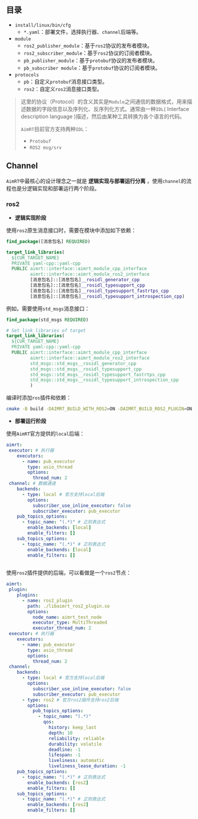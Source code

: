 ## 目录

- `install/linux/bin/cfg`
  - `*.yaml`：部署文件，选择执行器、`channel`后端等。
- `module`
  - `ros2_publisher_module`：基于`ros2`协议的发布者模块。
  - `ros2_subscriber_module`：基于`ros2`协议的订阅者模块。
  - `pb_publisher_module`：基于`protobuf`协议的发布者模块。
  - `pb_subscriber module`：基于`protobuf`协议的订阅者模块。
- `protocols`
  - `pb`：自定义`protobuf`消息接口类型。
  - `ros2`：自定义`ros2`消息接口类型。

> 这里的协议（Protocol）的含义其实是`Module`之间通信的数据格式，用来描述数据的字段信息以及序列化、反序列化方式。通常由一种`IDL`( Interface description language )描述，然后由某种工具转换为各个语言的代码。
>
> `AimRT`目前官方支持两种`IDL`：
>
> - `Protobuf`
> - `ROS2 msg/srv`

## Channel

`AimRT`中最核心的设计理念之一就是 **逻辑实现与部署运行分离** ，使用`channel`的流程也是分逻辑实现和部署运行两个阶段。

### ros2

- **逻辑实现阶段**

使用`ros2`原生消息接口时，需要在模块中添加如下依赖：

```cmake
find_package([消息包名] REQUIRED)

target_link_libraries(
  ${CUR_TARGET_NAME}
  PRIVATE yaml-cpp::yaml-cpp
  PUBLIC aimrt::interface::aimrt_module_cpp_interface
  		 aimrt::interface::aimrt_module_ros2_interface
         [消息包名]::[消息包名]__rosidl_generator_cpp 
         [消息包名]::[消息包名]__rosidl_typesupport_cpp
         [消息包名]::[消息包名]__rosidl_typesupport_fastrtps_cpp
         [消息包名]::[消息包名]__rosidl_typesupport_introspection_cpp)
```

例如，需要使用`std_msgs`消息接口：

```cmake
find_package(std_msgs REQUIRED)

# Set link libraries of target
target_link_libraries(
  ${CUR_TARGET_NAME}
  PRIVATE yaml-cpp::yaml-cpp
  PUBLIC aimrt::interface::aimrt_module_cpp_interface
         aimrt::interface::aimrt_module_ros2_interface
         std_msgs::std_msgs__rosidl_generator_cpp
         std_msgs::std_msgs__rosidl_typesupport_cpp
         std_msgs::std_msgs__rosidl_typesupport_fastrtps_cpp
         std_msgs::std_msgs__rosidl_typesupport_introspection_cpp
         )
```

编译时添加`ros`插件和依赖：

```bash
cmake -B build -DAIMRT_BUILD_WITH_ROS2=ON -DAIMRT_BUILD_ROS2_PLUGIN=ON
```

- **部署运行阶段**

使用`AimRT`官方提供的`local`后端：

```yaml
aimrt:
 executor: # 执行器
    executors:
      - name: pub_executor
        type: asio_thread
        options:
          thread_num: 2
 channel: # 数据通道
    backends:
      - type: local # 官方支持local后端
        options:
          subscriber_use_inline_executor: false
          subscriber_executor: pub_executor
    pub_topics_options:
      - topic_name: "(.*)" # 正则表达式
        enable_backends: [local]
        enable_filters: []
    sub_topics_options:
      - topic_name: "(.*)" # 正则表达式
        enable_backends: [local]
        enable_filters: []
          
```

使用`ros2`插件提供的后端，可以看做是一个`ros2`节点：

```yaml
aimrt:
 plugin:
    plugins:
      - name: ros2_plugin
        path: ./libaimrt_ros2_plugin.so
        options:
          node_name: aimrt_test_node
          executor_type: MultiThreaded
          executor_thread_num: 2
 executor: # 执行器
    executors:
      - name: pub_executor
        type: asio_thread
        options:
          thread_num: 2
 channel:
    backends:
      - type: local # 官方支持local后端
        options:
          subscriber_use_inline_executor: false
          subscriber_executor: pub_executor
      - type: ros2 # 官方ros2插件支持ros2后端
        options:
          pub_topics_options:
            - topic_name: "(.*)"
              qos:
                history: keep_last
                depth: 10
                reliability: reliable
                durability: volatile
                deadline: -1
                lifespan: -1
                liveliness: automatic
                liveliness_lease_duration: -1
    pub_topics_options:
      - topic_name: "(.*)" # 正则表达式
        enable_backends: [ros2]
        enable_filters: []
    sub_topics_options:
      - topic_name: "(.*)" # 正则表达式
        enable_backends: [ros2]
        enable_filters: []
```

